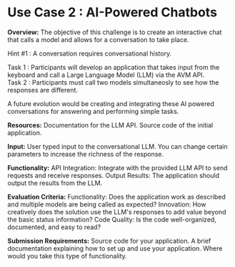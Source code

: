 # Use Case 2 : AI-Powered Chatbots

**Overview:**
The objective of this challenge is to create an interactive chat that calls a model and allows for a conversation to take place. 

Hint #1 : A conversation requires conversational history.

Task 1 : Participants will develop an application that takes input from the keyboard and call a Large Language Model (LLM) via the AVM API.
<br />
Task 2 : Participants must call two models simultaneosly to see how the responses are different.


A future evolution would be creating and integrating these AI powered conversations for answering and performing simple tasks.

**Resources:**
Documentation for the LLM API.
Source code of the initial application.

**Input:**
User typed input to the conversational LLM.
You can change certain parameters  to increase the richness of the response.

**Functionality:**
API Integration: Integrate with the provided LLM API to send requests and receive responses. 
Output Results: The application should output the results from the LLM.

**Evaluation Criteria:**
Functionality: Does the application work as described and multiple models are being called as expected?
Innovation: How creatively does the solution use the LLM's responses to add value beyond the basic status information?
Code Quality: Is the code well-organized, documented, and easy to read?

**Submission Requirements:**
Source code for your application.
A brief documentation explaining how to set up and use your application.
Where would you take this type of functionality.
